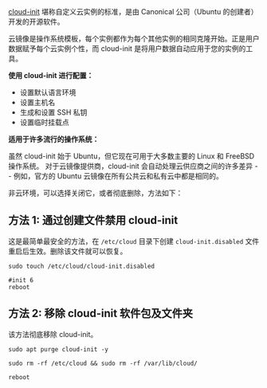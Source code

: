 
[cloud-init](https://cloud-init.io/) 堪称自定义云实例的标准，是由 Canonical 公司（Ubuntu 的创建者）开发的开源软件。

云镜像是操作系统模板，每个实例都作为每个其他实例的相同克隆开始。正是用户数据赋予每个云实例个性，而 cloud-init 是将用户数据自动应用于您的实例的工具。

**使用 cloud-init 进行配置：**

- 设置默认语言环境
- 设置主机名
- 生成和设置 SSH 私钥
- 设置临时挂载点

**适用于许多流行的操作系统：**

虽然 cloud-init 始于 Ubuntu，但它现在可用于大多数主要的 Linux 和 FreeBSD 操作系统。 对于云镜像提供商，cloud-init 会自动处理云供应商之间的许多差异 -- 例如，官方的 Ubuntu 云镜像在所有公共云和私有云中都是相同的。

非云环境，可以选择关闭它，或者彻底删除，方法如下：

## 方法 1: 通过创建文件禁用 cloud-init

这是最简单最安全的方法，在 `/etc/cloud` 目录下创建 `cloud-init.disabled` 文件重启后生效。删除该文件就可以恢复。

```shell
sudo touch /etc/cloud/cloud-init.disabled

#init 6
reboot
```


## 方法 2: 移除 cloud-init 软件包及文件夹

该方法彻底移除 cloud-init。

```shell
sudo apt purge cloud-init -y

sudo rm -rf /etc/cloud && sudo rm -rf /var/lib/cloud/

reboot
```